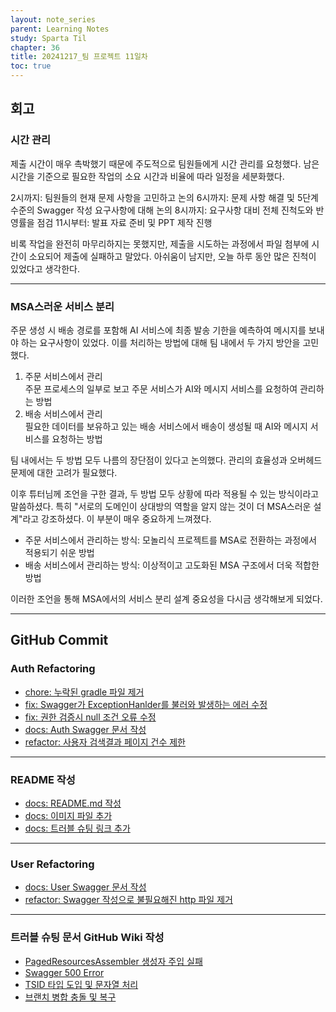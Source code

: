```yaml
---
layout: note_series
parent: Learning Notes
study: Sparta Til
chapter: 36
title: 20241217_팀 프로젝트 11일차
toc: true
---
```


## 회고
### 시간 관리
제출 시간이 매우 촉박했기 때문에 주도적으로 팀원들에게 시간 관리를 요청했다. 
남은 시간을 기준으로 필요한 작업의 소요 시간과 비율에 따라 일정을 세분화했다.

2시까지: 팀원들의 현재 문제 사항을 고민하고 논의
6시까지: 문제 사항 해결 및 5단계 수준의 Swagger 작성 요구사항에 대해 논의
8시까지: 요구사항 대비 전체 진척도와 반영률을 점검
11시부터: 발표 자료 준비 및 PPT 제작 진행

비록 작업을 완전히 마무리하지는 못했지만, 제출을 시도하는 과정에서 
파일 첨부에 시간이 소요되어 제출에 실패하고 말았다. 
아쉬움이 남지만, 오늘 하루 동안 많은 진척이 있었다고 생각한다.

---

### MSA스러운 서비스 분리
주문 생성 시 배송 경로를 포함해 AI 서비스에 최종 발송 기한을 예측하여 메시지를 보내야 하는 요구사항이 있었다. 
이를 처리하는 방법에 대해 팀 내에서 두 가지 방안을 고민했다.

1. 주문 서비스에서 관리  
  주문 프로세스의 일부로 보고 주문 서비스가 AI와 메시지 서비스를 요청하여 관리하는 방법
2. 배송 서비스에서 관리  
  필요한 데이터를 보유하고 있는 배송 서비스에서 배송이 생성될 때 AI와 메시지 서비스를 요청하는 방법

팀 내에서는 두 방법 모두 나름의 장단점이 있다고 논의했다. 관리의 효율성과 오버헤드 문제에 대한 고려가 필요했다.

이후 튜터님께 조언을 구한 결과, 두 방법 모두 상황에 따라 적용될 수 있는 방식이라고 말씀하셨다. 
특히 "서로의 도메인이 상대방의 역할을 알지 않는 것이 더 MSA스러운 설계"라고 강조하셨다. 
이 부분이 매우 중요하게 느껴졌다.

- 주문 서비스에서 관리하는 방식: 모놀리식 프로젝트를 MSA로 전환하는 과정에서 적용되기 쉬운 방법
- 배송 서비스에서 관리하는 방식: 이상적이고 고도화된 MSA 구조에서 더욱 적합한 방법

이러한 조언을 통해 MSA에서의 서비스 분리 설계 중요성을 다시금 생각해보게 되었다.

---

## GitHub Commit
### Auth Refactoring
- [chore: 누락된 gradle 파일 제거](https://github.com/jv-cc/FlowMesh/commit/5b74a4365dc13da638a29dea5e049c2ed92598f2)
- [fix: Swagger가 ExceptionHanlder를 불러와 발생하는 에러 수정](https://github.com/jv-cc/FlowMesh/commit/2e5cd51118efefb22678183b906e178d648ab693)
- [fix: 권한 검증시 null 조건 오류 수정](https://github.com/jv-cc/FlowMesh/commit/528c57cc0256ac248d14a7637d578e8b99d736ca)
- [docs: Auth Swagger 문서 작성](https://github.com/jv-cc/FlowMesh/commit/3a5e67410482a214ae36e6bb2ed5f03bb3159520)
- [refactor: 사용자 검색결과 페이지 건수 제한](https://github.com/jv-cc/FlowMesh/commit/c7a78b49defee15a84c867479e48118eabf01c10)

---

### README 작성
- [docs: README.md 작성](https://github.com/jv-cc/FlowMesh/commit/129afb69f7fa6c8b8f07e7f12f24582750b87568)
- [docs: 이미지 파일 추가](https://github.com/jv-cc/FlowMesh/commit/39a224baa8d8e1d8e0d1cfccccf089a830399870)
- [docs: 트러블 슈팅 링크 추가](https://github.com/jv-cc/FlowMesh/commit/d3da767402a7f22cdd360d5656dc768c78ccfcfb)

---

### User Refactoring
- [docs: User Swagger 문서 작성](https://github.com/jv-cc/FlowMesh/pull/75/commits/bf5325036acc972e27b97accd2167a9f0f545910)
- [refactor: Swagger 작성으로 불필요해진 http 파일 제거](https://github.com/jv-cc/FlowMesh/pull/75/commits/324bfe5d563cb6cf5210b7846b33d157b2e81954)

---

### 트러블 슈팅 문서 GitHub Wiki 작성
- [PagedResourcesAssembler 생성자 주입 실패](https://github.com/jv-cc/FlowMesh/wiki/PagedResourcesAssembler-%EC%83%9D%EC%84%B1%EC%9E%90-%EC%A3%BC%EC%9E%85-%EC%8B%A4%ED%8C%A8)
- [Swagger 500 Error](https://github.com/jv-cc/FlowMesh/wiki/Swagger-500-Error)
- [TSID 타입 도입 및 문자열 처리](https://github.com/jv-cc/FlowMesh/wiki/TSID-%ED%83%80%EC%9E%85-%EB%8F%84%EC%9E%85-%EB%B0%8F-%EB%AC%B8%EC%9E%90%EC%97%B4-%EC%B2%98%EB%A6%AC)
- [브랜치 병합 충돌 및 복구](https://github.com/jv-cc/FlowMesh/wiki/%EB%B8%8C%EB%9E%9C%EC%B9%98-%EB%B3%91%ED%95%A9-%EC%B6%A9%EB%8F%8C-%EB%B0%8F-%EB%B3%B5%EA%B5%AC)